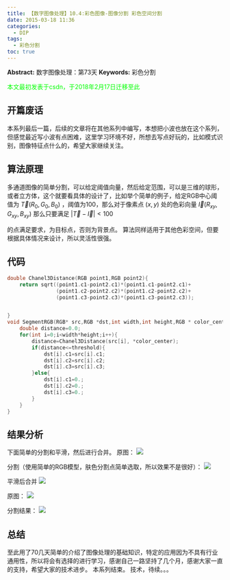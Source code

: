 ```yaml
---
title: 【数字图像处理】10.4:彩色图像-图像分割 彩色空间分割
date: 2015-03-18 11:36
categories:
  - DIP
tags:
  - 彩色分割
toc: true
---
```

**Abstract:** 数字图像处理：第73天
**Keywords:** 彩色分割
<!--more-->
<font color="00FF00">本文最初发表于csdn，于2018年2月17日迁移至此</font>
## 开篇废话
本系列最后一篇，后续的文章将在其他系列中编写，本想把小波也放在这个系列，但感觉最近写小波有点困难，这里学习环境不好，所想去写点好玩的，比如模式识别，图像特征点什么的，希望大家继续关注。
## 算法原理
多通道图像的简单分割，可以给定阈值向量，然后给定范围，可以是三维的球形，或者立方体，这个就要看具体的设计了，比如举个简单的例子，给定RGB中心阈值为 $\vec T(R_0,G_0,B_0)$ ，阈值为100，那么对于像素点 $(x,y)$ 处的色彩向量 $\vec I(R_{xy},G_{xy},B_{xy})$
那么只要满足
$|\vec T- \vec I |<100$

的点满足要求，为目标点，否则为背景点。
算法同样适用于其他色彩空间，但要根据具体情况来设计，所以灵活性很强。
## 代码
```c++
double Chanel3Distance(RGB point1,RGB point2){
    return sqrt((point1.c1-point2.c1)*(point1.c1-point2.c1)+
                (point1.c2-point2.c2)*(point1.c2-point2.c2)+
                (point1.c3-point2.c3)*(point1.c3-point2.c3));


}
void SegmentRGB(RGB* src,RGB *dst,int width,int height,RGB * color_center,double threshold){
    double distance=0.0;
    for(int i=0;i<width*height;i++){
        distance=Chanel3Distance(src[i], *color_center);
        if(distance<=threshold){
            dst[i].c1=src[i].c1;
            dst[i].c2=src[i].c2;
            dst[i].c3=src[i].c3;
        }else{
            dst[i].c1=0.;
            dst[i].c2=0.;
            dst[i].c3=0.;
        }
    }
}

```
## 结果分析
下面简单的分割和平滑，然后进行合并。
原图：
![](https://tony4ai-1251394096.cos.ap-hongkong.myqcloud.com/blog_images/DIP-10-4-彩色图像-图像分割-彩色空间分割/20150318113150759.png)

分割（使用简单的RGB模型，肤色分割点简单选取，所以效果不是很好）：
![](https://tony4ai-1251394096.cos.ap-hongkong.myqcloud.com/blog_images/DIP-10-4-彩色图像-图像分割-彩色空间分割/20150318113043362.png)

平滑后合并
![](https://tony4ai-1251394096.cos.ap-hongkong.myqcloud.com/blog_images/DIP-10-4-彩色图像-图像分割-彩色空间分割/20150318113241131.png)

原图：
![](https://tony4ai-1251394096.cos.ap-hongkong.myqcloud.com/blog_images/DIP-10-4-彩色图像-图像分割-彩色空间分割/20150318113448818.png)

分割结果：
![](https://tony4ai-1251394096.cos.ap-hongkong.myqcloud.com/blog_images/DIP-10-4-彩色图像-图像分割-彩色空间分割/20150318113340174.png)

## 总结
至此用了70几天简单的介绍了图像处理的基础知识，特定的应用因为不具有行业通用性，所以将会有选择的进行学习，感谢自己一路坚持了几个月，感谢大家一直的支持，希望大家的技术进步。
本系列结束。
技术，待续。。。
